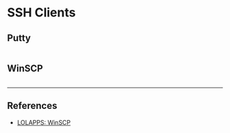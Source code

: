 # SSH Clients

## Putty

```

```

## WinSCP

```

```

---
## References

- [LOLAPPS: WinSCP](https://lolapps-project.github.io/lolapps/Desktop/winscp/)